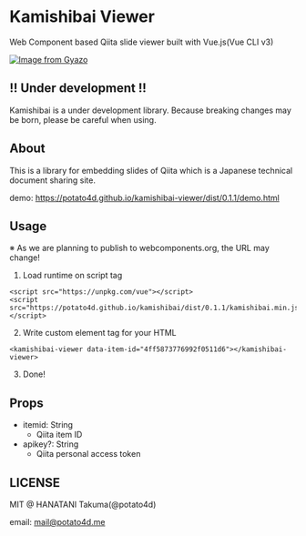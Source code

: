 # Kamishibai Viewer

Web Component based Qiita slide viewer built with Vue.js(Vue CLI v3)

[![Image from Gyazo](https://i.gyazo.com/447d26f36fd0d346464be0901ee51ddc.gif)](https://gyazo.com/447d26f36fd0d346464be0901ee51ddc)

## !! Under development !!

Kamishibai is a under development library.
Because breaking changes may be born, please be careful when using.

## About

This is a library for embedding slides of Qiita which is a Japanese technical document sharing site.

demo: https://potato4d.github.io/kamishibai-viewer/dist/0.1.1/demo.html

## Usage

※ As we are planning to publish to webcomponents.org, the URL may change!

1. Load runtime on script tag

```
<script src="https://unpkg.com/vue"></script>
<script src="https://potato4d.github.io/kamishibai/dist/0.1.1/kamishibai.min.js"></script>
```

2. Write custom element tag for your HTML

```
<kamishibai-viewer data-item-id="4ff5873776992f0511d6"></kamishibai-viewer>
```

3. Done!

## Props
- itemid: String
  - Qiita item ID
- apikey?: String
  - Qiita personal access token

## LICENSE

MIT @ HANATANI Takuma(@potato4d)

email: mail@potato4d.me
